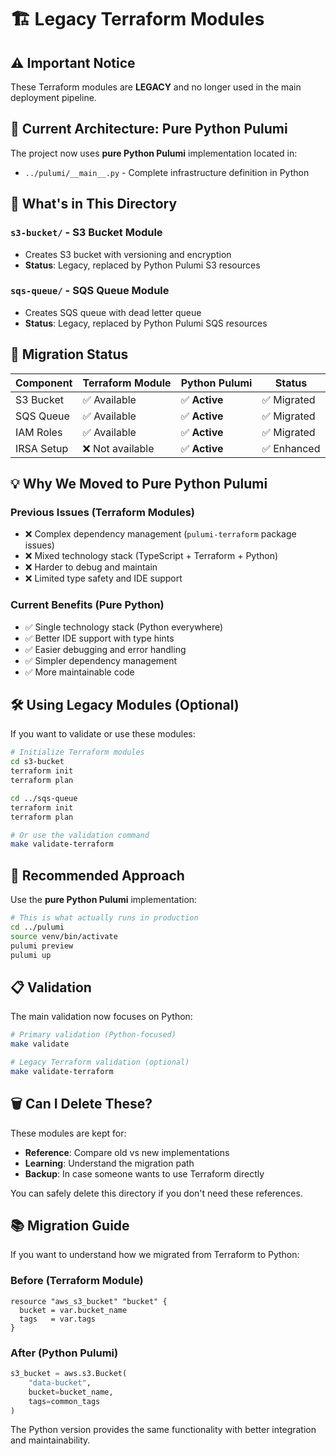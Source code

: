 # 🏗️ Legacy Terraform Modules

## ⚠️ **Important Notice**

These Terraform modules are **LEGACY** and no longer used in the main deployment pipeline. 

## 🐍 **Current Architecture: Pure Python Pulumi**

The project now uses **pure Python Pulumi** implementation located in:
- `../pulumi/__main__.py` - Complete infrastructure definition in Python

## 📂 **What's in This Directory**

### `s3-bucket/` - S3 Bucket Module
- Creates S3 bucket with versioning and encryption
- **Status**: Legacy, replaced by Python Pulumi S3 resources

### `sqs-queue/` - SQS Queue Module  
- Creates SQS queue with dead letter queue
- **Status**: Legacy, replaced by Python Pulumi SQS resources

## 🔄 **Migration Status**

| Component | Terraform Module | Python Pulumi | Status |
|-----------|------------------|---------------|---------|
| S3 Bucket | ✅ Available | ✅ **Active** | ✅ Migrated |
| SQS Queue | ✅ Available | ✅ **Active** | ✅ Migrated |
| IAM Roles | ✅ Available | ✅ **Active** | ✅ Migrated |
| IRSA Setup | ❌ Not available | ✅ **Active** | ✅ Enhanced |

## 💡 **Why We Moved to Pure Python Pulumi**

### **Previous Issues (Terraform Modules)**
- ❌ Complex dependency management (`pulumi-terraform` package issues)
- ❌ Mixed technology stack (TypeScript + Terraform + Python)
- ❌ Harder to debug and maintain
- ❌ Limited type safety and IDE support

### **Current Benefits (Pure Python)**
- ✅ Single technology stack (Python everywhere)
- ✅ Better IDE support with type hints
- ✅ Easier debugging and error handling
- ✅ Simpler dependency management
- ✅ More maintainable code

## 🛠️ **Using Legacy Modules (Optional)**

If you want to validate or use these modules:

```bash
# Initialize Terraform modules
cd s3-bucket
terraform init
terraform plan

cd ../sqs-queue  
terraform init
terraform plan

# Or use the validation command
make validate-terraform
```

## 🚀 **Recommended Approach**

Use the **pure Python Pulumi** implementation:

```bash
# This is what actually runs in production
cd ../pulumi
source venv/bin/activate
pulumi preview
pulumi up
```

## 📋 **Validation**

The main validation now focuses on Python:
```bash
# Primary validation (Python-focused)
make validate

# Legacy Terraform validation (optional)
make validate-terraform
```

## 🗑️ **Can I Delete These?**

These modules are kept for:
- **Reference**: Compare old vs new implementations
- **Learning**: Understand the migration path
- **Backup**: In case someone wants to use Terraform directly

You can safely delete this directory if you don't need these references.

## 📚 **Migration Guide**

If you want to understand how we migrated from Terraform to Python:

### **Before (Terraform Module)**
```hcl
resource "aws_s3_bucket" "bucket" {
  bucket = var.bucket_name
  tags   = var.tags
}
```

### **After (Python Pulumi)**
```python
s3_bucket = aws.s3.Bucket(
    "data-bucket",
    bucket=bucket_name,
    tags=common_tags
)
```

The Python version provides the same functionality with better integration and maintainability.
